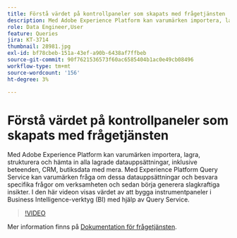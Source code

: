 ```yaml
---
title: Förstå värdet på kontrollpaneler som skapats med frågetjänsten
description: Med Adobe Experience Platform kan varumärken importera, lagra, strukturera och hämta in alla lagrade datamängder&mdash, inklusive beteendedata, CRM-data, försäljningsdata med mera. Med Experience Platform Query Service kan varumärken fråga om dessa datauppsättningar och besvara specifika frågor om verksamheten och sedan börja generera slagkraftiga insikter. I den här videon visas värdet av att bygga instrumentpaneler i Business Intelligence-verktyg (BI) med hjälp av Query Service.
role: Data Engineer,User
feature: Queries
jira: KT-3714
thumbnail: 28981.jpg
exl-id: bf78cbeb-151a-43ef-a90b-6438af7ffbeb
source-git-commit: 90f7621536573f60ac6585404b1ac0e49cb08496
workflow-type: tm+mt
source-wordcount: '156'
ht-degree: 3%

---
```


# Förstå värdet på kontrollpaneler som skapats med frågetjänsten

Med Adobe Experience Platform kan varumärken importera, lagra, strukturera och hämta in alla lagrade datauppsättningar, inklusive beteenden, CRM, butiksdata med mera. Med Experience Platform Query Service kan varumärken fråga om dessa datauppsättningar och besvara specifika frågor om verksamheten och sedan börja generera slagkraftiga insikter. I den här videon visas värdet av att bygga instrumentpaneler i Business Intelligence-verktyg (BI) med hjälp av Query Service.

>[!VIDEO](https://video.tv.adobe.com/v/28981?quality=12&learn=on)

Mer information finns på [Dokumentation för frågetjänsten](https://experienceleague.adobe.com/docs/experience-platform/query/home.html?lang=sv).

